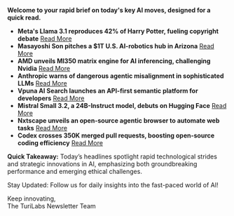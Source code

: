 <p><strong>Welcome to your rapid brief on today's key AI moves, designed for a quick read.</strong></p>
<ul>
<li><strong>Meta's Llama 3.1 reproduces 42% of Harry Potter, fueling copyright debate</strong> <a href="https://arstechnica.com/features/2025/06/study-metas-llama-3-1-can-recall-42-percent-of-the-first-harry-potter-book/">Read More</a></li>
<li><strong>Masayoshi Son pitches a $1T U.S. AI-robotics hub in Arizona</strong> <a href="https://www.bloomberg.com/news/articles/2025-06-20/masayoshi-son-s-next-bet-a-1-trillion-ai-robotics-hub-in-arizona">Read More</a></li>
<li><strong>AMD unveils MI350 matrix engine for AI inferencing, challenging Nvidia</strong> <a href="https://chipsandcheese.com/p/amds-freshly-baked-mi350-an-interview">Read More</a></li>
<li><strong>Anthropic warns of dangerous agentic misalignment in sophisticated LLMs</strong> <a href="https://www.apolloresearch.ai/blog/more-capable-models-are-better-at-in-context-scheming">Read More</a></li>
<li><strong>Vpuna AI Search launches an API-first semantic platform for developers</strong> <a href="https://aisearch.vpuna.com/">Read More</a></li>
<li><strong>Mistral Small 3.2, a 24B-Instruct model, debuts on Hugging Face</strong> <a href="https://huggingface.co/mistralai/Mistral-Small-3.2-24B-Instruct-2506">Read More</a></li>
<li><strong>Nxtscape unveils an open-source agentic browser to automate web tasks</strong> <a href="https://github.com/nxtscape/nxtscape">Read More</a></li>
<li><strong>Codex crosses 350K merged pull requests, boosting open-source coding efficiency</strong> <a href="https://twitter.com/anjneymidha/status/1935865723328590229">Read More</a></li>
</ul>
<p><strong>Quick Takeaway:</strong> Today’s headlines spotlight rapid technological strides and strategic innovations in AI, emphasizing both groundbreaking performance and emerging ethical challenges.</p>
<p>Stay Updated: Follow us for daily insights into the fast-paced world of AI!  </p>
<p>Keep innovating,<br />
The TuriLabs Newsletter Team</p>